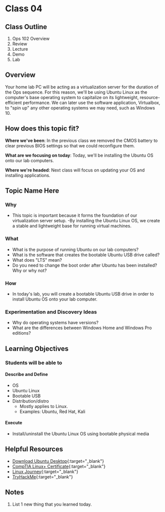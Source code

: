 # Class 04

## Class Outline

1. Ops 102 Overview
1. Review
1. Lecture
1. Demo
1. Lab 

## Overview

Your home lab PC will be acting as a virtualization server for the duration of the Ops sequence. For this reason, we'll be using Ubuntu Linux as the computer's base operating system to capitalize on its lightweight, resource-efficient performance. We can later use the software application, Virtualbox, to "spin up" any other operating systems we may need, such as Windows 10.

## How does this topic fit?

**Where we've been**:
In the previous class we removed the CMOS battery to clear previous BIOS settings so that we could reconfigure them.

**What are we focusing on today**:
Today, we'll be installing the Ubuntu OS onto our lab computers.

**Where we're headed**:
Next class will focus on updating your OS and installing applications.

## Topic Name Here

### Why
- This topic is important because it forms the foundation of our virtualization server setup.
-By installing the Ubuntu Linux OS, we create a stable and lightweight base for running virtual machines.

### What
- What is the purpose of running Ubuntu on our lab computers?
- What is the software that creates the bootable Ubuntu USB drive called?
- What does "LTS" mean?
- Do you need to change the boot order after Ubuntu has been installed? Why or why not?

### How
- In today's lab, you will create a bootable Ubuntu USB drive in order to install Ubuntu OS onto your lab computer.

### Experimentation and Discovery Ideas
- Why do operating systems have versions?
- What are the differences between Windows Home and Windows Pro editions?

## Learning Objectives

### Students will be able to

#### Describe and Define

- OS
- Ubuntu Linux
- Bootable USB
- Distribution/distro
  - Mostly applies to Linux.
  - Examples: Ubuntu, Red Hat, Kali

#### Execute

- Install/uninstall the Ubuntu Linux OS using bootable physical media

## Helpful Resources

- [Download Ubuntu Desktop](https://ubuntu.com/download/desktop){:target="_blank"}
- [CompTIA Linux+ Certificate](https://www.comptia.org/certifications/linux){:target="_blank"}
- [Linux Journey](linuxjourney.com){:target="_blank"}
- [TryHackMe](https://tryhackme.com/hacktivities?tab=search&page=1&free=all&order=most-popular&difficulty=all&type=all&searchTxt=Linux){:target="_blank"}

## Notes
1. List 1 new thing that you learned today.
